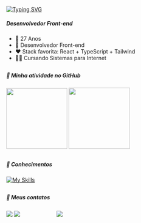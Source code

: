 [![Typing SVG](https://readme-typing-svg.herokuapp.com/?lines=<HelloWorld+/>&size=64&height=100&width=1920&center=true&color=61D9FA)](https://git.io/typing-svg)

##### Desenvolvedor Front-end

- 🎂 27 Anos
- 💼 Desenvolvedor Front-end
- ❤️ Stack favorita: React + TypeScript + Tailwind
- 👨‍🎓 Cursando Sistemas para Internet

<div>

##

##### 🤖 Minha atividade no GitHub
  
<div>
  <img height="160em" src="https://github-readme-streak-stats.herokuapp.com/?user=andradematheusdev&hide_border=true&theme=react" />
  <img height="161em" src="https://github-readme-stats.vercel.app/api/top-langs/?username=andradematheusdev&layout=compact&langs_count=7&theme=react&border_radius=4&hide_border=true"/>
</div>
 
 ##
   
 ##### 🧠 Conhecimentos
 
 [![My Skills](https://skillicons.dev/icons?i=html,css,sass,tailwind,bootstrap,js,typescript,react,nextjs,php,laravel,graphql,python)](https://skillicons.dev)
 
 ##
 
  ##### 💬 Meus contatos
  
  <div>
    <a href="https://www.linkedin.com/in/matheus-andrade-ba2b16226/" target="_blank"><img src="https://img.shields.io/badge/-LinkedIn-%230077B5?style=for-the-badge&logo=linkedin&logoColor=white" target="_blank"></a>
     <a href = "mailto:andradematheus.dev@gmail.com"><img src="https://img.shields.io/badge/-Gmail-%23333?style=for-the-badge&logo=gmail&logoColor=white" target="_blank"></a>
 <a href="https://codepen.io/heloriel" target="_blank"><svg xmlns="http://www.w3.org/2000/svg" xmlns:xlink="http://www.w3.org/1999/xlink" width="92" height="20"><img src="https://img.shields.io/badge/Codepen.io-282A31?style=for-the-badge&logo=Codepen&logoColor=white" target="_blank"></a>
  </div>
